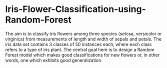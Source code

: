 # Iris-Flower-Classification-using-Random-Forest
The aim is to classify iris flowers among three species (setosa, versicolor or virginica) from measurements of length and width of sepals and petals.
The iris data set contains 3 classes of 50 instances each, where each class refers to a type of iris plant.
The central goal here is to design a Random Forest model which makes good classifications for new flowers or, in other words, one which exhibits good generalization
